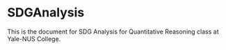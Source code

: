 # SDGAnalysis

This is the document for SDG Analysis for Quantitative Reasoning class at Yale-NUS College.
